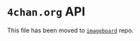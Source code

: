 # `4chan.org` API

This file has been moved to [`imageboard`](https://github.com/catamphetamine/imageboard/blob/master/docs/engines/4chan.md) repo.